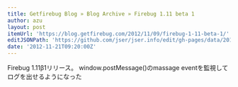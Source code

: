 ```yaml
---
title: Getfirebug Blog » Blog Archive » Firebug 1.11 beta 1
author: azu
layout: post
itemUrl: 'https://blog.getfirebug.com/2012/11/09/firebug-1-11-beta-1/'
editJSONPath: 'https://github.com/jser/jser.info/edit/gh-pages/data/2012/11/index.json'
date: '2012-11-21T09:20:00Z'
---
```

Firebug 1.11β1リリース。
window.postMessage()のmassage eventを監視してログを出せるようになった
